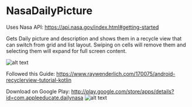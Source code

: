 # NasaDailyPicture

Uses Nasa API: https://api.nasa.gov/index.html#getting-started

Gets Daily picture and description and shows them in a recycle view that can switch from grid and list layout.
Swiping on cells will remove them and selecting them will expand for full screen content.

![alt text](https://www.nasa.gov/sites/default/files/styles/full_width_feature/public/thumbnails/image/assasn-14li_banner_0.jpg)

Followed this Guide: https://www.raywenderlich.com/170075/android-recyclerview-tutorial-kotlin

Download on Google Play: http://play.google.com/store/apps/details?id=com.appleeducate.dailynasa
![alt text](https://play.google.com/intl/en_us/badges/images/generic/en_badge_web_generic.png)
